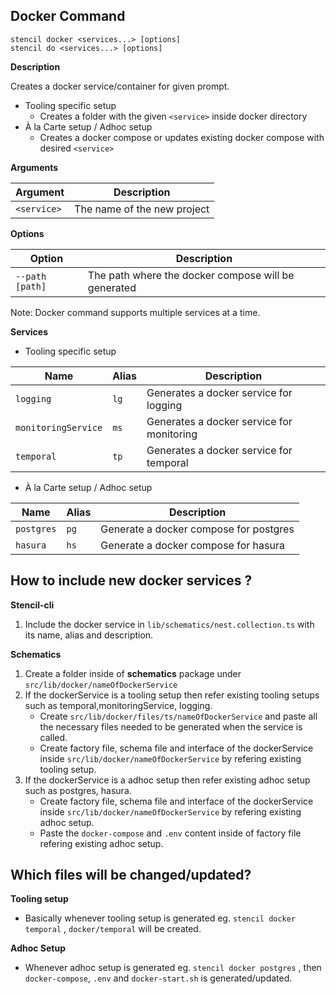 ## Docker Command

```
stencil docker <services...> [options]
stencil do <services...> [options]
```
**Description**

Creates a docker service/container for given prompt.
-  Tooling specific setup
    - Creates a folder with the given `<service>` inside docker directory
- À la Carte setup / Adhoc setup
    - Creates a docker compose or updates existing docker compose with desired `<service>`

**Arguments**

| Argument  |  Description |
|-----------|--------------|
|  `<service>`	 | The name of the new project |

**Options**

| Option  |  Description |
|-----------|--------------|
|  `--path [path]`	 | The path where the docker compose will be generated |


Note: Docker command supports multiple services at a time.

**Services**

-  Tooling specific setup


| Name  | Alias  |  Description |
|---|---|---|
|  `logging` | `lg`  | Generates a docker service for logging |
|  `monitoringService` |`ms`   | Generates a docker service for monitoring  |
|  `temporal` |  `tp` |  Generates a docker service for temporal |

- À la Carte setup / Adhoc setup


| Name  | Alias  |  Description |
|---|---|---|
|  `postgres` | `pg`  | Generate a docker compose for postgres |
|  `hasura` |`hs`   | Generate a docker compose for hasura  |

## How to include new docker services ?

**Stencil-cli**

1. Include the docker service in `lib/schematics/nest.collection.ts` with its name, alias and description.

**Schematics**
1. Create a folder inside of **schematics** package under `src/lib/docker/nameOfDockerService`
2. If the dockerService is a tooling setup then refer existing tooling setups such as temporal,monitoringService, logging.
     - Create `src/lib/docker/files/ts/nameOfDockerService` and paste all the necessary files needed to be generated when the service is called.
     - Create factory file, schema file and interface of the dockerService inside `src/lib/docker/nameOfDockerService` by refering existing tooling setup.
  3. If the dockerService is a adhoc setup then refer existing adhoc setup such as postgres, hasura.
     - Create factory file, schema file and interface of the dockerService inside `src/lib/docker/nameOfDockerService` by refering existing adhoc setup.
     - Paste the `docker-compose` and `.env` content inside of factory file refering existing adhoc setup.

## Which files will be changed/updated?

**Tooling setup**
- Basically whenever tooling setup is generated eg. `stencil docker temporal` , `docker/temporal` will be created.

**Adhoc Setup**
- Whenever adhoc setup is generated eg. `stencil docker postgres` , then` docker-compose`, `.env` and `docker-start.sh` is generated/updated.
